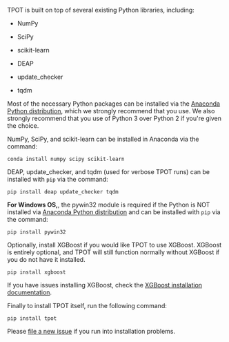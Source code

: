 TPOT is built on top of several existing Python libraries, including:

* NumPy

* SciPy

* scikit-learn

* DEAP

* update_checker

* tqdm

Most of the necessary Python packages can be installed via the [Anaconda Python distribution](https://www.continuum.io/downloads), which we strongly recommend that you use. We also strongly recommend that you use of Python 3 over Python 2 if you're given the choice.

NumPy, SciPy, and scikit-learn can be installed in Anaconda via the command:

```Shell
conda install numpy scipy scikit-learn
```

DEAP, update_checker, and tqdm (used for verbose TPOT runs) can be installed with `pip` via the command:

```Shell
pip install deap update_checker tqdm
```

**For Windows OS,**, the pywin32 module is required if the Python is NOT installed via [Anaconda Python distribution](https://www.continuum.io/downloads) and can be installed with `pip` via the command:

```Shell
pip install pywin32
```

Optionally, install XGBoost if you would like TPOT to use XGBoost. XGBoost is entirely optional, and TPOT will still function normally without XGBoost if you do not have it installed.

```Shell
pip install xgboost
```

If you have issues installing XGBoost, check the [XGBoost installation documentation](http://xgboost.readthedocs.io/en/latest/build.html).

Finally to install TPOT itself, run the following command:

```Shell
pip install tpot
```

Please [file a new issue](https://github.com/rhiever/tpot/issues/new) if you run into installation problems.
